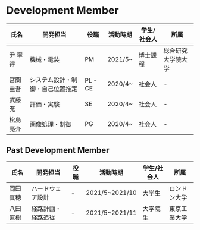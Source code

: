 # Development Member

| 氏名 | 開発担当 | 役職 | 活動時期 | 学生/社会人 | 所属 |
| --- | --- | --- | --- | --- | --- |
| 尹 寧得 | 機械・電装 | PM | 2021/5~ | 博士課程 | 総合研究大学院大学 |
| 宮間 圭吾 | システム設計・制御・自己位置推定 | PL・CE | 2020/4~ | 社会人 | - |
| 武藤 充 | 評価・実験 | SE | 2020/4~ | 社会人 | - |
| 松島 亮介 | 画像処理・制御 | PG | 2020/4~ | 社会人 | - |

## Past Development Member

| 氏名 | 開発担当 | 役職 | 活動時期 | 学生/社会人 | 所属 |
| --- | --- | --- | --- | --- | --- |
| 岡田 真穂 | ハードウェア設計 | - | 2021/5~2021/10 | 大学生 | ロンドン大学 |
| 八田 直樹 | 経路計画・経路追従 | - | 2021/5~2021/11 | 大学院生 | 東京工業大学 |